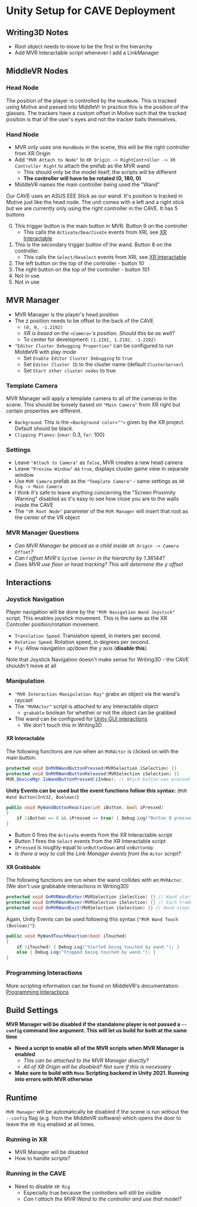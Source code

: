 # Unity Setup for CAVE Deployment

## Writing3D Notes

- Root object needs to move to be the first in the hierarchy
- Add MVR Interactable script whenever I add a LinkManager

## MiddleVR Nodes

### Head Node

The position of the player is controlled by the `HeadNode`. This is tracked using Motive and passed into MiddleVr In practice this is the position of the glasses. The trackers have a custom offset in Motive such that the tracked position is that of the user's eyes and not the tracker balls themselves.

### Hand Node

- MVR only uses one `HandNode` in the scene, this will be the right controller from XR Origin
- Add `"MVR Attach to Node"` to `XR Origin -> RightController -> XR Controller Right` to attach the prefab as the MVR wand
  - This should only be the model itself, the scripts will be different
  - **The controller will have to be rotated (0, 180, 0)**
- MiddleVR names the main controller being used the "Wand"

Our CAVE uses an ASUS EEE Stick as our wand. It's position is tracked in Motive just like the head node. The unit comes with a left and a right stick but we are currently only using the right controller in the CAVE. It has 5 buttons

0. This trigger button is the main button in MVR. Button 9 on the controller
   - This calls the `Activate/Deactivate` events from XRI, see [XR Interactable](#xr-interactable)
1. This is the secondary trigger button of the wand. Button 8 on the controller.
   - This calls the `Select/Deselect` events from XRI, see [XR Interactable](#xr-interactable)
2. The left button on the top of the controller - button 10
3. The right button on the top of the controller - button 101
4. Not in use
5. Not in use

## MVR Manager

- MVR Manager is the player's head position
- The z position needs to be offset to the back of the CAVE
  - `(0, 0, -1.2192)`
  - _XR is based on the `<Camera>`'s position. Should this be as well?_
  - To center for development: `(1.2192, 1.2192, -1.2192)`
- `"Editor Cluster Debugging Properties"` can be configured to run MiddleVR with play mode
  - Set `Enable Editor Cluster Debugging` to `true`
  - Set `Editor Cluster ID` to the cluster name (default `ClusterServer`)
  - Set `Start other cluster nodes` to true

### Template Camera

MVR Manager will apply a template camera to all of the cameras in the scene. This should be loosely based on `"Main Camera"` from XR right but certain properties are different.

- `Background`: This is the `<Background color="">` given by the XR project. Default should be black.
- `Clipping Planes`: {`near`: 0.3, `far`: 100}

### Settings

- Leave `"Attach to Camera"` as `false`, MVR creates a new head camera
- Leave `"Preview Window"` as `true`, displays cluster game view in separate window
- Use `MVR Camera` prefab as the `"Template Camera"` - same settings as `XR Rig -> Main Camera`
- I think it's safe to leave anything concerning the "Screen Proximity Warning" disabled as it's easy to see how close you are to the walls inside the CAVE
- The `"VR Root Node"` parameter of the `MVR Manager` will insert that root as the center of the VR object

### MVR Manager Questions

- _Can MVR Manager be placed as a child inside `XR Origin -> Camera Offset`?_
- _Can I offset MVR's `System Center` in the hierarchy by 1.36144?_
- _Does MVR use floor or head tracking? This will determine the y offset_

## Interactions

### Joystick Navigation

Player navigation will be done by the `"MVR Navigation Wand Joystick"` script. This enables joystick movement. This is the same as the XR Controller position/rotation movement.

- `Translation Speed`: Translation speed, in meters per second.
- `Rotation Speed`: Rotation speed, in degrees per second.
- `Fly`: Allow navigation up/down the y axis (**disable this**).

Note that Joystick Navigation doesn't make sense for Writing3D - the CAVE shouldn't move at all

### Manipulation

- `"MVR Interaction Manipulation Ray"` grabs an object via the wand's raycast
- The `"MVRActor"` script is attached to any Interactable object
  - `grabable` boolean for whether or not the object can be grabbed
- The wand can be configured for [Unity GUI interactions](https://www.middlevr.com/2/doc/current/TutoUnityGUI.html)
  - We don't touch this in Writing3D

#### XR Interactable

The following functions are run when an `MVRActor` is clicked on with the main button:

```cs
protected void OnMVRWandButtonPressed(MVRSelection iSelection) {}
protected void OnMVRWandButtonReleased(MVRSelection iSelection) {}
MVR.DeviceMgr.IsWandButtonPressed(iIndex); // Which button was pressed
```

**Unity Events can be used but the event functions follow this syntax:** (`MVR Wand Button(Int32, Boolean)`)

```c#
public void MyWandButtonReaction(int iButton, bool iPressed)
{
    if (iButton == 0 && iPressed == true) { Debug.Log("Button 0 pressed!"); }
}
```

- Button 0 fires the `Activate` events from the XR Interactable script
- Button 1 fires the `Select` events from the XR Interactable script
- `iPressed` is roughly equal to `onButtonDown` and `onButtonUp`
- _Is there a way to call the Link Manager events from the `Actor` script?_

#### XR Grabbable

The following functions are run when the wand collides with an `MVRActor`. (We don't use grabbable interactions in Writing3D)

```cs
protected void OnMVRWandEnter(MVRSelection iSelection) {} // Wand starts colliding the actor
protected void OnMVRWandHover(MVRSelection iSelection) {} // Each frame wand is inside actor
protected void OnMVRWandExit(MVRSelection iSelection) {} // Wand stops colliding the actor
```

Again, Unity Events can be used following this syntax (`"MVR Wand Touch (Boolean)"`):

```cs
public void MyWandTouchReaction(bool iTouched)
{
    if (iTouched) { Debug.Log("Started being touched by wand."); }
    else { Debug.Log("Stopped being touched by wand."); }
}
```

### Programming Interactions

More scripting information can be found on MiddleVR's documentation: [Programming Interactions](https://www.middlevr.com/2/doc/current/UnityVRInteractions.html#programming-interactions)

## Build Settings

**MVR Manager will be disabled if the standalone player is not passed a `--config` command line argument. This will let us build for both at the same time**

- **Need a script to enable all of the MVR scripts when MVR Manager is enabled**
  - _This can be attached to the MVR Manager directly?_
  - _All of XR Origin will be disabled? Not sure if this is necessary_
- **Make sure to build with `Mono` Scripting backend in Unity 2021. Running into errors with MVR otherwise**

## Runtime

`MVR Manager` will be automatically be disabled if the scene is run without the `--config` flag (e.g. from the MiddleVR software) which opens the door to leave the `XR Rig` enabled at all times.

### Running in XR

- MVR Manager will be disabled
- How to handle scripts?

### Running in the CAVE

- Need to disable `XR Rig`
  - Especially true because the controllers will still be visible
  - _Can I attach the MVR Wand to the controller and use that model?_
